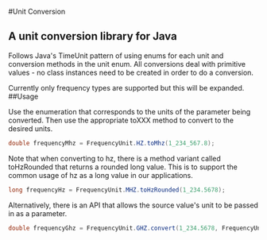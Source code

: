 #Unit Conversion
## A unit conversion library for Java
Follows Java's TimeUnit pattern of using enums for each unit
and conversion methods in the unit enum.  All conversions deal with primitive values - no class instances
need to be created in order to do a conversion.

Currently only frequency types are supported but this will be expanded.
##Usage

Use the enumeration that corresponds to the units of the parameter being converted.
Then use the appropriate toXXX method to convert to the desired units.

```java
double frequencyMhz = FrequencyUnit.HZ.toMhz(1_234_567.8);
```

Note that when converting to hz, there is a method variant called toHzRounded that returns a rounded long value.
This is to support the common usage of hz as a long value in our applications.
```java
long frequencyHz = FrequencyUnit.MHZ.toHzRounded(1_234.5678);
```
Alternatively, there is an API that allows the source value's unit to be passed in as a parameter.
```java
double frequencyGhz = FrequencyUnit.GHZ.convert(1_234.5678, FrequencyUnit.KHZ);
```